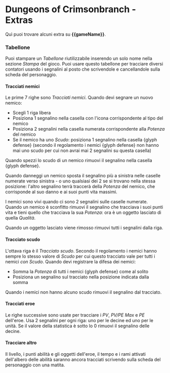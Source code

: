 # Dungeons of Crimsonbranch - Extras

Quì puoi trovare alcuni extra su **{{gameName}}**.

### Tabellone
Puoi stampare un _Tabellone_ riutilizzabile inserendo un solo nome nella sezione _Stampa_ del gioco. Puoi usare questo tabellone per tracciare diversi contatori usando i segnalini al posto che scrivendole e cancellandole sulla scheda del personaggio.

#### Tracciati nemici
Le prime 7 righe sono _Tracciati nemici_. Quando devi segnare un nuovo nemico:

 - Scegli 1 riga libera
 - Posiziona 1 segnalino nella casella con l'icona corrispondente al tipo del nemico
 - Posiziona 2 segnalini nella casella numerata corrispondente alla _Potenza_ del nemico
 - Se il nemico ha uno _Scudo_: posiziona 1 segnalino nella casella {glyph defense} (secondo il regolamento i nemici {glyph defense} non hanno mai uno scudo per cui non avrai mai 2 segnalini su questa casella)

Quando spezzi lo scudo di un nemico rimuovi il segnalino nella casella {glyph defense}.

Quando danneggi un nemico sposta il segnalino più a sinistra nelle caselle numerate verso sinistra - o uno qualsiasi dei 2 se si trovano nella stessa posizione: l'altro segnalino terrà traccerà della _Potenza_ del nemico, che corrisponde al suo danno e ai suoi punti vita massimi.

I nemici sono vivi quando ci sono 2 segnalini sulle caselle numerate. Quando un nemico è sconfitto rimuovi il segnalino che tracciava i suoi punti vita e tieni quello che tracciava la sua _Potenza_: ora è un oggetto lasciato di quella _Qualità_.

Quando un oggetto lasciato viene rimosso rimuovi tutti i segnalini dalla riga.

#### Tracciato scudo
L'ottava riga è il _Tracciato scudo_. Secondo il regolamento i nemici hanno sempre lo stesso valore di _Scudo_ per cui questo tracciato vale per tutti i nemici _con Scudo_. Quando devi registrare la difesa dei nemici:

 - Somma la _Potenza_ di tutti i nemici {glyph defense} come al solito
 - Posiziona un segnalino sul tracciato nella posizione indicata dalla somma

Quando i nemici non hanno alcuno scudo rimuovi il segnalino dal tracciato.

#### Tracciati eroe
Le righe successive sono usate per tracciare i _PV_, _PV/PE Max_ e _PE_ dell'eroe. Usa 2 segnalini per ogni riga: uno per le decine ed uno per le unità. Se il valore della statistica è sotto lo 0 rimuovi il segnalino delle decine.

#### Tracciare altro
Il livello, i punti abilità e gli oggetti dell'eroe, il tempo e i rami attivati dell'albero delle abilità saranno ancora tracciati scrivendo sulla scheda del personaggio con una matita.
